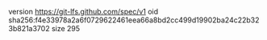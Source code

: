 version https://git-lfs.github.com/spec/v1
oid sha256:f4e33978a2a6f0729622461eea66a8bd2cc499d19902ba24c22b323b821a3702
size 295
